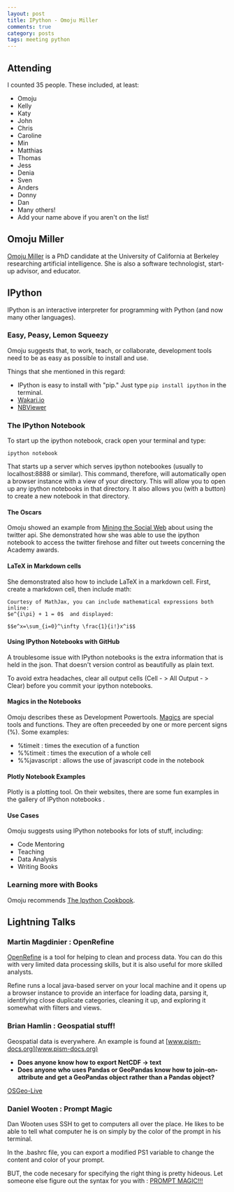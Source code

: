 ```yaml
---
layout: post
title: IPython - Omoju Miller
comments: true
category: posts
tags: meeting python
---
```



## Attending

I counted 35 people. These included, at least:

- Omoju
- Kelly
- Katy
- John
- Chris
- Caroline
- Min
- Matthias
- Thomas
- Jess
- Denia
- Sven
- Anders
- Donny
- Dan
- Many others!
- Add your name above if you aren't on the list!

## Omoju Miller

[Omoju Miller](http://omojumiller.com) is a PhD candidate at the University of
California at Berkeley researching artificial intelligence. She is also a
software technologist, start-up advisor, and educator.


## IPython

IPython is an interactive interpreter for programming with Python (and now many
other languages).

### Easy, Peasy, Lemon Squeezy

Omoju suggests that, to work, teach, or collaborate, development tools need to
be as easy as possible to install and use.

Things that she mentioned in this regard:

- IPython is easy to install with "pip." Just type `pip install ipython` in the
  terminal.
- [Wakari.io](wakari.io)
- [NBViewer](nbviewer.ipython.org)

### The IPython Notebook

To start up the ipython notebook, crack open your terminal and type:

```
ipython notebook
```

That starts up a server which serves ipython notebookes (usually to
localhost:8888 or similar). This command, therefore, will automatically open a
browser instance with a view of your directory. This will allow you to open up
any ipython notebooks in that directory. It also allows you (with a button) to
create a new notebook in that directory.

#### The Oscars

Omoju showed an example from [Mining the Social
Web](http://nbviewer.ipython.org/github/ptwobrussell/Mining-the-Social-Web-2nd-Edition/tree/master/ipynb/)
about using the twitter api. She demonstrated how she was able to use the
ipython notebook to access the twitter firehose and filter out tweets
concerning the Academy awards.

#### LaTeX in Markdown cells

She demonstrated also how to include LaTeX in a markdown cell. First, create a
markdown cell, then include math:

```
Courtesy of MathJax, you can include mathematical expressions both inline:
$e^{i\pi} + 1 = 0$  and displayed:

$$e^x=\sum_{i=0}^\infty \frac{1}{i!}x^i$$
```

#### Using IPython Notebooks with GitHub

A troublesome issue with IPython notebooks is the extra information that is
held in the json. That doesn't version control as beautifully as plain text.

To avoid extra headaches, clear all output cells (Cell - > All Output - >
Clear) before you commit your ipython notebooks.

#### Magics in the Notebooks

Omoju describes these as Development Powertools.
[Magics](http://ipython.org/ipython-doc/dev/interactive/tutorial.html) are special tools and
functions. They are often preceeded by one or more percent signs (%). Some examples:

- %timeit : times the execution of a function
- %%timeit : times the execution of a whole cell
- %%javascript : allows the use of javascript code in the notebook

#### Plotly Notebook Examples

Plotly is a plotting tool. On their websites, there are some fun examples in
the gallery of IPython notebooks .

#### Use Cases

Omoju suggests using IPython notebooks for lots of stuff, including:

- Code Mentoring
- Teaching
- Data Analysis
- Writing Books

### Learning more with Books

Omoju recommends [The Ipython Cookbook](ipython-books.github.io/cookbook).

## Lightning Talks

### Martin Magdinier : OpenRefine

[OpenRefine](http://openrefine.org/) is a tool for helping to clean and process
data. You can do this with very limited data processing skills, but it is also
useful for more skilled analysts.

Refine runs a local java-based server on your local machine and it opens up a
browser instance to provide an interface for loading data, parsing it,
identifying close duplicate categories, cleaning it up, and exploring it
somewhat with filters and views.


### Brian Hamlin : Geospatial stuff!

Geospatial data is everywhere.  An example is found at
[www.pism-docs.org](www.pism-docs.org)

- **Does anyone know how to export NetCDF -> text**
- **Does anyone who uses Pandas or GeoPandas know how to join-on-attribute and
  get a GeoPandas object rather than a Pandas object?**

[OSGeo-Live](http://live.osgeo.org/en/index.html)



### Daniel Wooten : Prompt Magic

Dan Wooten uses SSH to get to computers all over the place. He likes to be able
to tell what computer he is on simply by the color of the prompt in his
terminal.

In the .bashrc file, you can export a modified PS1 variable to change the
content and color of your prompt.

BUT, the code necesary for specifying the right thing is pretty hideous. Let
someone else figure out the syntax for you with : [PROMPT
MAGIC!!!](http://www.funtoo.org/Prompt_Magic)

